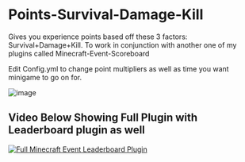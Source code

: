 # Points-Survival-Damage-Kill
Gives you experience points based off these 3 factors: Survival+Damage+Kill. To work in conjunction with another one of my plugins called Minecraft-Event-Scoreboard



Edit Config.yml to change point multipliers as well as time you want minigame to go on for.



![image](https://github.com/Suiron99/Points-Survival-Damage-Kill/assets/142955018/42cec23a-19b3-469a-8131-bbe3bc7b7716)



## Video Below Showing Full Plugin with Leaderboard plugin as well



[![Full Minecraft Event Leaderboard Plugin](https://i9.ytimg.com/vi_webp/4sTqswF47HI/mq2.webp?sqp=CKC7_rAG-oaymwEmCMACELQB8quKqQMa8AEB-AH-CYAC0AWKAgwIABABGDsgZSgoMA8=&rs=AOn4CLA8Ddto9xHy0dwWT8ULPkuZJIlXmw)](https://youtu.be/4sTqswF47HI "Full Minecraft Event Leaderboard Plugin")
